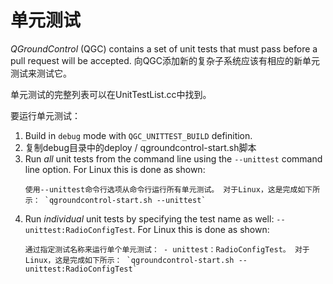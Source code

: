 # 单元测试

_QGroundControl_ (QGC) contains a set of unit tests that must pass before a pull request will be accepted. 向QGC添加新的复杂子系统应该有相应的新单元测试来测试它。

单元测试的完整列表可以在UnitTestList.cc中找到。

要运行单元测试：

1. Build in `debug` mode with `QGC_UNITTEST_BUILD` definition.
2. 复制debug目录中的deploy / qgroundcontrol-start.sh脚本
3. Run _all_ unit tests from the command line using the `--unittest` command line option.
   For Linux this is done as shown:
   ```
   使用--unittest命令行选项从命令行运行所有单元测试。 对于Linux，这是完成如下所示： `qgroundcontrol-start.sh --unittest`
   ```
4. Run _individual_ unit tests by specifying the test name as well: `--unittest:RadioConfigTest`.
   For Linux this is done as shown:
   ```
   通过指定测试名称来运行单个单元测试： - unittest：RadioConfigTest。 对于Linux，这是完成如下所示： `qgroundcontrol-start.sh --unittest:RadioConfigTest`
   ```
